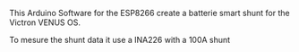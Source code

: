 This Arduino Software for the ESP8266 create a batterie smart shunt for the Victron VENUS OS.

To mesure the shunt data it use a INA226 with a 100A shunt
